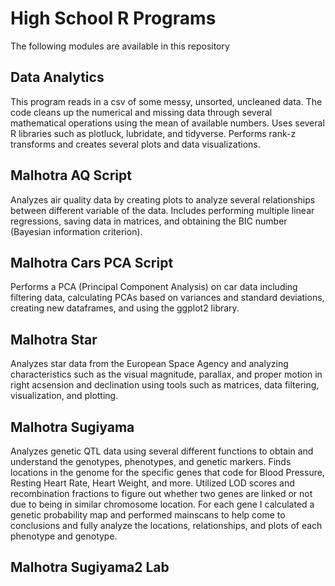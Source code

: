 # High School R Programs

The following modules are available in this repository

## Data Analytics
This program reads in a csv of some messy, unsorted, uncleaned data. The code cleans up the numerical and missing data through several mathematical operations using the mean of available numbers. Uses several R libraries such as plotluck, lubridate, and tidyverse. Performs rank-z transforms and creates several plots and data visualizations. 

## Malhotra AQ Script
Analyzes air quality data by creating plots to analyze several relationships between different variable of the data. Includes performing multiple linear regressions, saving data in matrices, and obtaining the BIC number (Bayesian information criterion). 

## Malhotra Cars PCA Script
Performs a PCA (Principal Component Analysis) on car data including filtering data, calculating PCAs based on variances and standard deviations, creating new dataframes, and using the ggplot2 library. 

## Malhotra Star
Analyzes star data from the European Space Agency and analyzing characteristics such as the visual magnitude, parallax, and proper motion in right acsension and declination using tools such as matrices, data filtering, visualization, and plotting.

## Malhotra Sugiyama
Analyzes genetic QTL data using several different functions to obtain and understand the genotypes, phenotypes, and genetic markers. Finds locations in the genome for the specific genes that code for Blood Pressure, Resting Heart Rate, Heart Weight, and more. Utilized LOD scores and recombination fractions to figure out whether two genes are linked or not due to being in similar chromosome location. For each gene I calculated a genetic probability map and performed mainscans to help come to conclusions and fully analyze the locations, relationships, and plots of each phenotype and genotype. 

## Malhotra Sugiyama2 Lab
